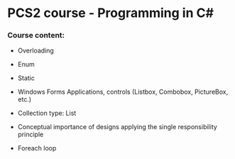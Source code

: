 # PCS2 course - Programming in C#

### Course content:

* Overloading

* Enum

* Static

* Windows Forms Applications, controls (Listbox, Combobox, PictureBox, etc.)

* Collection type: List

* Conceptual importance of designs applying the single responsibility principle

* Foreach loop